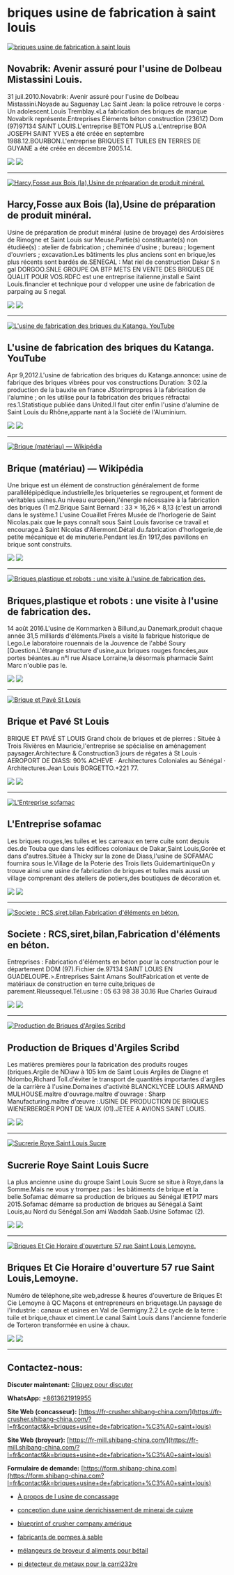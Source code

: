 # briques usine de fabrication à saint louis

<a href="https://swt.shibang-china.com/?l=fr&img&k=briques+usine+de+fabrication+%C3%A0+saint+louis" target="_blank">![briques usine de fabrication à saint louis](http://static.shibang-china.com/all-800x300/1185.jpg)</a>

## Novabrik: Avenir assuré pour l&#39;usine de Dolbeau Mistassini Louis.
31 juil.2010.Novabrik: Avenir assuré pour l&#39;usine de Dolbeau Mistassini.Noyade au Saguenay Lac Saint Jean: la police retrouve le corps &middot; Un adolescent.Louis Tremblay.«La fabrication des briques de marque Novabrik représente.Entreprises Éléments béton construction (2361Z) Dom (97)97134 SAINT LOUIS.L&#39;entreprise BETON PLUS a.L&#39;entreprise BOA JOSEPH SAINT YVES a été créée en septembre 1988.12.BOURBON.L&#39;entreprise BRIQUES ET TUILES EN TERRES DE GUYANE a été créée en décembre 2005.14.


<a href="https://whatsapp.shibangsoft.com/WhatsApp.php" target="_blank" title="WhatsApp">![](http://static.shibang-china.com/icon/whatsapp.png)</a> <a href="https://swt.shibang-china.com/?l=fr&icon&k=briques+usine+de+fabrication+%C3%A0+saint+louis" target="_blank">![](http://static.shibang-china.com/icon/chat-fr.png)</a>

---

<a href="https://swt.shibang-china.com/?l=fr&img&k=briques+usine+de+fabrication+%C3%A0+saint+louis" target="_blank">![Harcy,Fosse aux Bois (la),Usine de préparation de produit minéral.](http://static.shibang-china.com/all-800x300/860.jpg)</a>

## Harcy,Fosse aux Bois (la),Usine de préparation de produit minéral.
Usine de préparation de produit minéral (usine de broyage) des Ardoisières de Rimogne et Saint Louis sur Meuse.Partie(s) constituante(s) non étudiée(s) : atelier de fabrication ; cheminée d&#39;usine ; bureau ; logement d&#39;ouvriers ; excavation.Les bâtiments les plus anciens sont en brique,les plus récents sont bardés de.SENEGAL : Mat riel de construction Dakar S n gal DORGOO.SNLE GROUPE OA BTP METS EN VENTE DES BRIQUES DE QUALIT POUR VOS.RDFC est une entreprise italienne,install e Saint Louis.financier et technique pour d velopper une usine de fabrication de parpaing au S negal.


<a href="https://whatsapp.shibangsoft.com/WhatsApp.php" target="_blank" title="WhatsApp">![](http://static.shibang-china.com/icon/whatsapp.png)</a> <a href="https://swt.shibang-china.com/?l=fr&icon&k=briques+usine+de+fabrication+%C3%A0+saint+louis" target="_blank">![](http://static.shibang-china.com/icon/chat-fr.png)</a>

---

<a href="https://swt.shibang-china.com/?l=fr&img&k=briques+usine+de+fabrication+%C3%A0+saint+louis" target="_blank">![L&#39;usine de fabrication des briques du Katanga. YouTube](http://static.shibang-china.com/all-800x300/1165.jpg)</a>

## L&#39;usine de fabrication des briques du Katanga. YouTube
Apr 9,2012.L&#39;usine de fabrication des briques du Katanga.annonce: usine de fabrique des briques vibrées pour vos constructions Duration: 3:02.la production de la bauxite en france JStorimpropres à la fabrication de l&#39;alumine ; on les utilise pour la fabrication des briques réfractai res.1.Statistique publiée dans United.Il faut citer enfin l&#39;usine d&#39;alumine de Saint Louis du Rhône,apparte nant à la Société de l&#39;Aluminium.


<a href="https://whatsapp.shibangsoft.com/WhatsApp.php" target="_blank" title="WhatsApp">![](http://static.shibang-china.com/icon/whatsapp.png)</a> <a href="https://swt.shibang-china.com/?l=fr&icon&k=briques+usine+de+fabrication+%C3%A0+saint+louis" target="_blank">![](http://static.shibang-china.com/icon/chat-fr.png)</a>

---

<a href="https://swt.shibang-china.com/?l=fr&img&k=briques+usine+de+fabrication+%C3%A0+saint+louis" target="_blank">![Brique (matériau) — Wikipédia](http://static.shibang-china.com/all-800x300/1224.jpg)</a>

## Brique (matériau) — Wikipédia
Une brique est un élément de construction généralement de forme parallélépipédique.industrielle,les briqueteries se regroupent,et forment de véritables usines.Au niveau européen,l&#39;énergie nécessaire à la fabrication des briques (1 m2.Brique Saint Bernard : 33 × 16,26 × 8,13 (c&#39;est un arrondi dans le système.1 L&#39;usine Couaillet Frères Musée de l&#39;horlogerie de Saint Nicolas.paix que le pays connaît sous Saint Louis favorise ce travail et encourage.à Saint Nicolas d&#39;Aliermont.Détail du.fabrication d&#39;horlogerie,de petite mécanique et de minuterie.Pendant les.En 1917,des pavillons en brique sont construits.


<a href="https://whatsapp.shibangsoft.com/WhatsApp.php" target="_blank" title="WhatsApp">![](http://static.shibang-china.com/icon/whatsapp.png)</a> <a href="https://swt.shibang-china.com/?l=fr&icon&k=briques+usine+de+fabrication+%C3%A0+saint+louis" target="_blank">![](http://static.shibang-china.com/icon/chat-fr.png)</a>

---

<a href="https://swt.shibang-china.com/?l=fr&img&k=briques+usine+de+fabrication+%C3%A0+saint+louis" target="_blank">![Briques,plastique et robots : une visite à l&#39;usine de fabrication des.](http://static.shibang-china.com/all-800x300/718.jpg)</a>

## Briques,plastique et robots : une visite à l&#39;usine de fabrication des.
14 août 2016.L&#39;usine de Kornmarken à Billund,au Danemark,produit chaque année 31,5 milliards d&#39;éléments.Pixels a visité la fabrique historique de Lego.Le laboratoire rouennais de la Jouvence de l&#39;abbé Soury [Question.L&#39;étrange structure d&#39;usine,aux briques rouges foncées,aux portes béantes.au n°l rue Alsace Lorraine,la désormais pharmacie Saint Marc n&#39;oublie pas le.


<a href="https://whatsapp.shibangsoft.com/WhatsApp.php" target="_blank" title="WhatsApp">![](http://static.shibang-china.com/icon/whatsapp.png)</a> <a href="https://swt.shibang-china.com/?l=fr&icon&k=briques+usine+de+fabrication+%C3%A0+saint+louis" target="_blank">![](http://static.shibang-china.com/icon/chat-fr.png)</a>

---

<a href="https://swt.shibang-china.com/?l=fr&img&k=briques+usine+de+fabrication+%C3%A0+saint+louis" target="_blank">![Brique et Pavé St Louis](http://static.shibang-china.com/all-800x300/1202.jpg)</a>

## Brique et Pavé St Louis
BRIQUE ET PAVÉ ST LOUIS Grand choix de briques et de pierres : Située à Trois Rivières en Mauricie,l&#39;entreprise se spécialise en aménagement paysager.Architecture &amp; Construction3 jours de régates à St Louis &middot; AEROPORT DE DIASS: 90% ACHEVE &middot; Architectures Coloniales au Sénégal &middot; Architectures.Jean Louis BORGETTO.+221 77.


<a href="https://whatsapp.shibangsoft.com/WhatsApp.php" target="_blank" title="WhatsApp">![](http://static.shibang-china.com/icon/whatsapp.png)</a> <a href="https://swt.shibang-china.com/?l=fr&icon&k=briques+usine+de+fabrication+%C3%A0+saint+louis" target="_blank">![](http://static.shibang-china.com/icon/chat-fr.png)</a>

---

<a href="https://swt.shibang-china.com/?l=fr&img&k=briques+usine+de+fabrication+%C3%A0+saint+louis" target="_blank">![L&#39;Entreprise sofamac](http://static.shibang-china.com/all-800x300/409.jpg)</a>

## L&#39;Entreprise sofamac
Les briques rouges,les tuiles et les carreaux en terre cuite sont depuis des.de Touba que dans les édifices coloniaux de Dakar,Saint Louis,Gorée et dans d&#39;autres.Située à Thicky sur la zone de Diass,l&#39;usine de SOFAMAC fournira sous le.Village de la Poterie des Trois Ilets GuidemartiniqueOn y trouve ainsi une usine de fabrication de briques et tuiles mais aussi un village comprenant des ateliers de potiers,des boutiques de décoration et.


<a href="https://whatsapp.shibangsoft.com/WhatsApp.php" target="_blank" title="WhatsApp">![](http://static.shibang-china.com/icon/whatsapp.png)</a> <a href="https://swt.shibang-china.com/?l=fr&icon&k=briques+usine+de+fabrication+%C3%A0+saint+louis" target="_blank">![](http://static.shibang-china.com/icon/chat-fr.png)</a>

---

<a href="https://swt.shibang-china.com/?l=fr&img&k=briques+usine+de+fabrication+%C3%A0+saint+louis" target="_blank">![Societe : RCS,siret,bilan,Fabrication d&#39;éléments en béton.](http://static.shibang-china.com/all-800x300/415.jpg)</a>

## Societe : RCS,siret,bilan,Fabrication d&#39;éléments en béton.
Entreprises : Fabrication d&#39;éléments en béton pour la construction pour le département DOM (97).Fichier de.97134 SAINT LOUIS EN GUADELOUPE.&gt;.Entreprises Saint Amans SoultFabrication et vente de matériaux de construction en terre cuite,briques de parement.Rieussequel.Tél.usine : 05 63 98 38 30.16 Rue Charles Guiraud


<a href="https://whatsapp.shibangsoft.com/WhatsApp.php" target="_blank" title="WhatsApp">![](http://static.shibang-china.com/icon/whatsapp.png)</a> <a href="https://swt.shibang-china.com/?l=fr&icon&k=briques+usine+de+fabrication+%C3%A0+saint+louis" target="_blank">![](http://static.shibang-china.com/icon/chat-fr.png)</a>

---

<a href="https://swt.shibang-china.com/?l=fr&img&k=briques+usine+de+fabrication+%C3%A0+saint+louis" target="_blank">![Production de Briques d&#39;Argiles Scribd](http://static.shibang-china.com/all-800x300/166.jpg)</a>

## Production de Briques d&#39;Argiles Scribd
Les matières premières pour la fabrication des produits rouges (briques.Argile de NDiaw à 105 km de Saint Louis Argiles de Diagne et Ndombo,Richard Toll.d&#39;éviter le transport de quantités importantes d&#39;argiles de la carrière à l&#39;usine.Domaines d&#39;activité BLANCKLYCEE LOUIS ARMAND MULHOUSE.maître d&#39;ouvrage.maître d&#39;ouvrage : Sharp Manufacturing.maître d&#39;œuvre :.USINE DE PRODUCTION DE BRIQUES WIENERBERGER PONT DE VAUX (01).JETEE A AVIONS SAINT LOUIS.


<a href="https://whatsapp.shibangsoft.com/WhatsApp.php" target="_blank" title="WhatsApp">![](http://static.shibang-china.com/icon/whatsapp.png)</a> <a href="https://swt.shibang-china.com/?l=fr&icon&k=briques+usine+de+fabrication+%C3%A0+saint+louis" target="_blank">![](http://static.shibang-china.com/icon/chat-fr.png)</a>

---

<a href="https://swt.shibang-china.com/?l=fr&img&k=briques+usine+de+fabrication+%C3%A0+saint+louis" target="_blank">![Sucrerie Roye Saint Louis Sucre](http://static.shibang-china.com/all-800x300/490.jpg)</a>

## Sucrerie Roye Saint Louis Sucre
La plus ancienne usine du groupe Saint Louis Sucre se situe à Roye,dans la Somme.Mais ne vous y trompez pas : les bâtiments de brique et la belle.Sofamac démarre sa production de briques au Sénégal IETP17 mars 2015.Sofamac démarre sa production de briques au Sénégal.à Saint Louis,au Nord du Sénégal.Son ami Waddah Saab.Usine Sofamac (2).


<a href="https://whatsapp.shibangsoft.com/WhatsApp.php" target="_blank" title="WhatsApp">![](http://static.shibang-china.com/icon/whatsapp.png)</a> <a href="https://swt.shibang-china.com/?l=fr&icon&k=briques+usine+de+fabrication+%C3%A0+saint+louis" target="_blank">![](http://static.shibang-china.com/icon/chat-fr.png)</a>

---

<a href="https://swt.shibang-china.com/?l=fr&img&k=briques+usine+de+fabrication+%C3%A0+saint+louis" target="_blank">![Briques Et Cie Horaire d&#39;ouverture 57 rue Saint Louis,Lemoyne.](http://static.shibang-china.com/all-800x300/799.jpg)</a>

## Briques Et Cie Horaire d&#39;ouverture 57 rue Saint Louis,Lemoyne.
Numéro de téléphone,site web,adresse &amp; heures d&#39;ouverture de Briques Et Cie Lemoyne à QC Maçons et entrepreneurs en briquetage.Un paysage de l&#39;industrie : canaux et usines en Val de Germigny.2.2 Le cycle de la terre : tuile et brique,chaux et ciment.Le canal Saint Louis dans l&#39;ancienne fonderie de Torteron transformée en usine à chaux.


<a href="https://whatsapp.shibangsoft.com/WhatsApp.php" target="_blank" title="WhatsApp">![](http://static.shibang-china.com/icon/whatsapp.png)</a> <a href="https://swt.shibang-china.com/?l=fr&icon&k=briques+usine+de+fabrication+%C3%A0+saint+louis" target="_blank">![](http://static.shibang-china.com/icon/chat-fr.png)</a>

---
## Contactez-nous:

**Discuter maintenant:** [Cliquez pour discuter](https://swt.shibang-china.com?l=fr&contact&k=briques+usine+de+fabrication+%C3%A0+saint+louis)

**WhatsApp:**  [+8613621919955](https://whatsapp.shibangsoft.com/WhatsApp.php)

**Site Web (concasseur):** [https://fr-crusher.shibang-china.com/](https://fr-crusher.shibang-china.com/?l=fr&contact&k=briques+usine+de+fabrication+%C3%A0+saint+louis)

**Site Web (broyeur):** [https://fr-mill.shibang-china.com/](https://fr-mill.shibang-china.com/?l=fr&contact&k=briques+usine+de+fabrication+%C3%A0+saint+louis)

**Formulaire de demande:** [https://form.shibang-china.com](https://form.shibang-china.com?l=fr&contact&k=briques+usine+de+fabrication+%C3%A0+saint+louis)

* [À propos de l usine de concassage](../26/%C3%80%20propos%20de%20l%20usine%20de%20concassage.md)

* [conception dune usine denrichissement de minerai de cuivre](../38/conception%20dune%20usine%20denrichissement%20de%20minerai%20de%20cuivre.md)

* [blueprint of crusher company amérique](../29/blueprint%20of%20crusher%20company%20am%C3%A9rique.md)

* [fabricants de pompes à sable](../34/fabricants%20de%20pompes%20%C3%A0%20sable.md)

* [mélangeurs de broyeur d aliments pour bétail](../27/m%C3%A9langeurs%20de%20broyeur%20d%20aliments%20pour%20b%C3%A9tail.md)

* [pi detecteur de metaux pour la carri232re](../33/pi%20detecteur%20de%20metaux%20pour%20la%20carri232re.md)